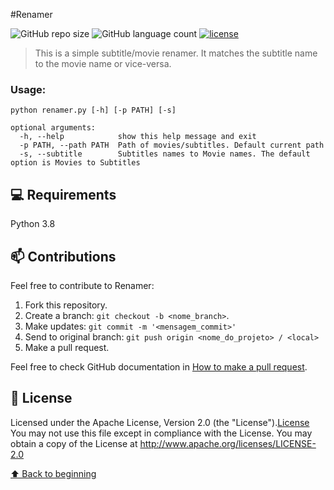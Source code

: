 #Renamer

<!---Esses são exemplos. Veja https://shields.io para outras pessoas ou para personalizar este conjunto de escudos. Você pode querer incluir dependências, status do projeto e informações de licença aqui--->

![GitHub repo size](https://img.shields.io/github/languages/code-size/ricardordb/renamer)
![GitHub language count](https://img.shields.io/github/languages/count/ricardordb/renamer)
[![license](https://img.shields.io/github/license/Jire/KTON.svg)](https://github.com/Jire/KTON/blob/master/LICENSE.txt)




> This is a simple subtitle/movie renamer. It matches the subtitle name to the movie name or vice-versa.

### Usage:
```
python renamer.py [-h] [-p PATH] [-s]

optional arguments:
  -h, --help            show this help message and exit
  -p PATH, --path PATH  Path of movies/subtitles. Default current path
  -s, --subtitle        Subtitles names to Movie names. The default option is Movies to Subtitles
```



## 💻 Requirements

Python 3.8


## 📫 Contributions

Feel free to contribute to Renamer:

1. Fork this repository.
2. Create a branch: `git checkout -b <nome_branch>`.
3. Make updates: `git commit -m '<mensagem_commit>'`
4. Send to original branch: `git push origin <nome_do_projeto> / <local>`
5. Make a pull request.

Feel free to check GitHub documentation in [How to make a pull request](https://help.github.com/en/github/collaborating-with-issues-and-pull-requests/creating-a-pull-request).


## 📝 License

Licensed under the Apache License, Version 2.0 (the "License").[License](LICENSE.md)
You may not use this file except in compliance with the License. 
You may obtain a copy of the License at http://www.apache.org/licenses/LICENSE-2.0

[⬆ Back to beginning](#Renamer)<br>
